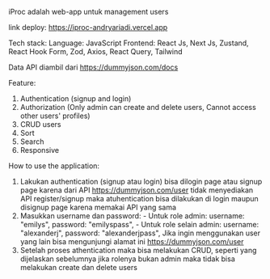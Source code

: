 iProc adalah web-app untuk management users

link deploy: https://iproc-andryariadi.vercel.app

Tech stack:
Language: JavaScript
Frontend: React Js, Next Js, Zustand, React Hook Form, Zod, Axios, React Query, Tailwind

Data API diambil dari https://dummyjson.com/docs

Feature:

1. Authentication (signup and login)
2. Authorization (Only admin can create and delete users, Cannot access other users' profiles)
3. CRUD users
4. Sort
5. Search
6. Responsive

How to use the application:

1. Lakukan authentication (signup atau login) bisa dilogin page atau signup page karena dari API https://dummyjson.com/user tidak menyediakan API register/signup maka atuhentication bisa dilakukan di login maupun disignup page karena memakai API yang sama
2. Masukkan username dan password: - Untuk role admin:
   username: "emilys",
   password: "emilyspass", - Untuk role selain admin:
   username: "alexanderj",
   password: "alexanderjpass",
   Jika ingin menggunakan user yang lain bisa mengunjungi alamat ini https://dummyjson.com/user
3. Setelah proses athentication maka bisa melakukan CRUD, seperti yang dijelaskan sebelumnya jika rolenya bukan admin maka tidak bisa melakukan create dan delete users
